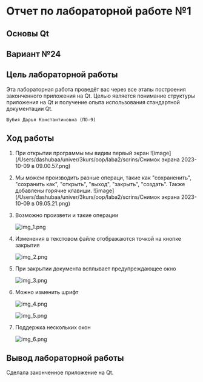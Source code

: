 # Отчет по лабораторной работе №1

## Основы Qt

## Вариант №24
## Цель лабораторной работы

Эта лабораторная работа проведёт вас через все этапы построения законченного приложения на Qt. Целью является понимание структуры приложения на Qt и получение опыта использования стандартной документации Qt.

`Шубия Дарья Константиновна (ПО-9)`

## Ход работы
1. При открытии программы мы видим первый экран
![image](/Users/dashubaa/univer/3kurs/oop/laba2/scrins/Снимок экрана 2023-10-09 в 09.00.57.png)

2. Мы можем производить разные операци, такие как "сохраненить", "сохранить как", "открыть", "выход", "закрыть", "создать".
Также добавлены горячие клавиши.
![image](/Users/dashubaa/univer/3kurs/oop/laba2/scrins/Снимок экрана 2023-10-09 в 09.05.21.png)
3. Возможно произвети и такие операции

   ![img_1.png](img_1.png)
4. Изменения в текстовом файле отображаются точкой на кнопке закрытия

    ![img_2.png](img_2.png)
5. При закрытии документа всплывает предупреждающее окно

    ![img_3.png](img_3.png)
6. Можно изменить шрифт

    ![img_4.png](img_4.png)

    ![img_5.png](img_5.png)
7. Поддержка нескольких окон

    ![img_6.png](img_6.png)

## Вывод лабораторной работы

Сделала законченное приложение на Qt.
